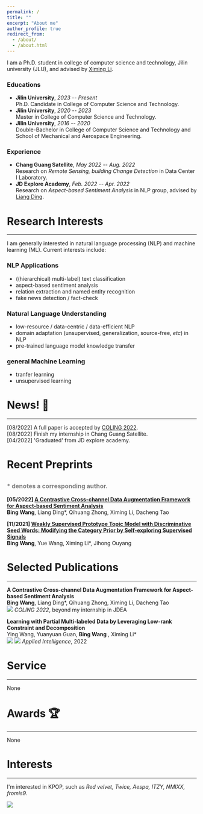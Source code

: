 ```yaml
---
permalink: /
title: ""
excerpt: "About me"
author_profile: true
redirect_from: 
  - /about/
  - /about.html
---
```


<!-- ## About Me -->
I am a Ph.D. student in college of computer science and technology, Jilin university (JLU), and advised by [Ximing Li](https://scholar.google.com/citations?hl=zh-CN&user=2WQ--c4AAAAJ).

### Educations

- **Jilin University**, _2023 -- Present_  
Ph.D. Candidate in College of Computer Science and Technology.
- **Jilin University**, _2020 -- 2023_  
Master in College of Computer Science and Technology.
- **Jilin University**, _2016 -- 2020_  
Double-Bachelor in College of Computer Science and Technology and School of Mechanical and Aerospace Engineering.

### Experience

- **Chang Guang Satellite**, _May 2022 -- Aug. 2022_  
Research on _Remote Sensing, building Change Detection_ in Data Center I Laboratory.
- **JD Explore Academy**, _Feb. 2022 -- Apr. 2022_  
Research on _Aspect-based Sentiment Analysis_ in NLP group, advised by [Liang Ding](http://liamding.cc/).


# Research Interests

---
I am generally interested in natural language processing (NLP) and machine learning (ML). Current interests include: 

### NLP Applications
- ((hierarchical) multi-label) text classification
- aspect-based sentiment analysis
- relation extraction and named entity recognition
- fake news detection / fact-check

### Natural Language Understanding
- low-resource / data-centric / data-efficient NLP
- domain adaptation (unsupervised, generalization, source-free, _etc_) in NLP
- pre-trained language model knowledge transfer

### general Machine Learning
- tranfer learning
- unsupervised learning


# News! 📣

---
[08/2022] A full paper is accepted by [COLING 2022](https://coling2022.org/).  
[08/2022] Finish my internship in Chang Guang Satellite.  
[04/2022] 'Graduated' from JD explore academy.


# Recent Preprints
<font size=3 color=gray>* denotes a corresponding author.</font>  
---

**[05/2022] [A Contrastive Cross-channel Data Augmentation Framework for Aspect-based Sentiment Analysis](https://arxiv.org/pdf/2204.07832.pdf)**  
**Bing Wang**, Liang Ding*, Qihuang Zhong, Ximing Li, Dacheng Tao

**[11/2021] [Weakly Supervised Prototype Topic Model with Discriminative Seed Words: Modifying the Category Prior by Self-exploring Supervised Signals](https://arxiv.org/pdf/2112.03009.pdf)**  
**Bing Wang**, Yue Wang, Ximing Li*, Jihong Ouyang 


# Selected Publications

---
**A Contrastive Cross-channel Data Augmentation Framework for Aspect-based Sentiment Analysis**  
**Bing Wang**, Liang Ding*, Qihuang Zhong, Ximing Li, Dacheng Tao  
![](https://img.shields.io/badge/CCF-B-red) _COLING 2022_, beyond my internship in JDEA

**Learning with Partial Multi-labeled Data by Leveraging Low-rank Constraint and Decomposition**  
Ying Wang, Yuanyuan Guan, **Bing Wang** , Ximing Li*  
![](https://img.shields.io/badge/CCF-C-red) ![](https://img.shields.io/badge/SCI-III-blue) _Applied Intelligence_, 2022


# Service

---
None

# Awards 🏆

---
None

# Interests

---
I'm interested in KPOP, such as _Red velvet, Twice, Aespa, ITZY, NMIXX, fromis9_.

<a href="https://clustrmaps.com/site/1bpxp" title="Visit tracker"><img src="//clustrmaps.com/map_v2.png?cl=ffffff&w=a&t=n&d=tpG-Ml1ryBVkymWtuCAtsRzcfXYryOLHhehVqGLjocM" /></a>